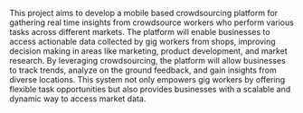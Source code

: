 This project aims to develop a mobile based crowdsourcing platform for gathering real time insights from crowdsource workers who perform various tasks across different markets. The platform will enable businesses to access actionable data collected by gig workers from shops, improving decision making in areas like marketing, product development, and market research. By leveraging crowdsourcing, the platform will allow businesses to track trends, analyze on the ground feedback, and gain insights from diverse locations. This system not only empowers gig workers by offering flexible task opportunities but also provides businesses with a scalable and dynamic way to access market data.
